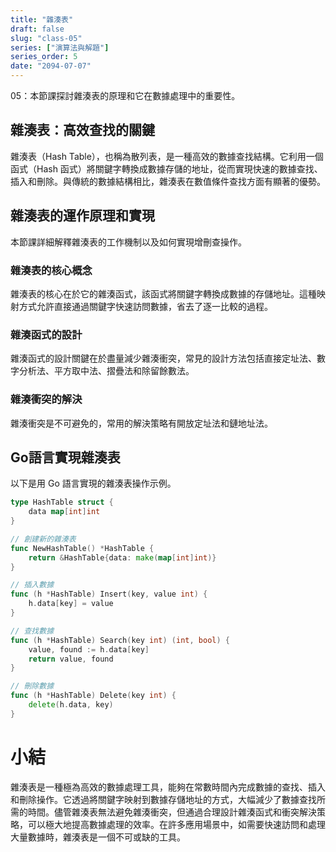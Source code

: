 ```yaml
---
title: "雜湊表"
draft: false
slug: "class-05"
series: ["演算法與解題"]
series_order: 5
date: "2094-07-07"
---
```

05：本節課探討雜湊表的原理和它在數據處理中的重要性。

## 雜湊表：高效查找的關鍵
雜湊表（Hash Table），也稱為散列表，是一種高效的數據查找結構。它利用一個函式（Hash 函式）將關鍵字轉換成數據存儲的地址，從而實現快速的數據查找、插入和刪除。與傳統的數據結構相比，雜湊表在數值條件查找方面有顯著的優勢。

## 雜湊表的運作原理和實現
本節課詳細解釋雜湊表的工作機制以及如何實現增刪查操作。

### 雜湊表的核心概念
雜湊表的核心在於它的雜湊函式，該函式將關鍵字轉換成數據的存儲地址。這種映射方式允許直接通過關鍵字快速訪問數據，省去了逐一比較的過程。

### 雜湊函式的設計
雜湊函式的設計關鍵在於盡量減少雜湊衝突，常見的設計方法包括直接定址法、數字分析法、平方取中法、摺疊法和除留餘數法。

### 雜湊衝突的解決
雜湊衝突是不可避免的，常用的解決策略有開放定址法和鏈地址法。

## Go語言實現雜湊表
以下是用 Go 語言實現的雜湊表操作示例。

```go
type HashTable struct {
    data map[int]int
}

// 創建新的雜湊表
func NewHashTable() *HashTable {
    return &HashTable{data: make(map[int]int)}
}

// 插入數據
func (h *HashTable) Insert(key, value int) {
    h.data[key] = value
}

// 查找數據
func (h *HashTable) Search(key int) (int, bool) {
    value, found := h.data[key]
    return value, found
}

// 刪除數據
func (h *HashTable) Delete(key int) {
    delete(h.data, key)
}
```

# 小結
雜湊表是一種極為高效的數據處理工具，能夠在常數時間內完成數據的查找、插入和刪除操作。它透過將關鍵字映射到數據存儲地址的方式，大幅減少了數據查找所需的時間。儘管雜湊表無法避免雜湊衝突，但通過合理設計雜湊函式和衝突解決策略，可以極大地提高數據處理的效率。在許多應用場景中，如需要快速訪問和處理大量數據時，雜湊表是一個不可或缺的工具。
